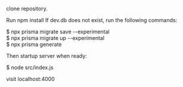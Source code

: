clone repository.

Run npm install
If dev.db does not exist, run the following commands:

$ npx prisma migrate save --experimental <br/>
$ npx prisma migrate up --experimental <br/>
$ npx prisma generate <br/>

Then startup server when ready:

$ node src/index.js <br/>

visit localhost:4000
